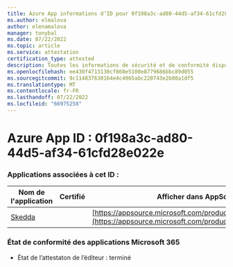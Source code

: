 ```yaml
---
title: Azure App informations d’ID pour 0f198a3c-ad80-44d5-af34-61cfd28e022e
ms.author: elmalova
author: elenamalova
manager: tonybal
ms.date: 07/22/2022
ms.topic: article
ms.service: attestation
certification_type: attested
description: Toutes les informations de sécurité et de conformité disponibles pour 0f198a3c-ad80-44d5-af34-61cfd28e022e.
ms.openlocfilehash: ee430f4713130cf868e5100e8779686bbc89d055
ms.sourcegitcommit: 9c114837630164e4c4965abc220743e2b08a1df5
ms.translationtype: MT
ms.contentlocale: fr-FR
ms.lasthandoff: 07/22/2022
ms.locfileid: "66975258"
---
```

# <a name="azure-app-id-0f198a3c-ad80-44d5-af34-61cfd28e022e"></a>Azure App ID : 0f198a3c-ad80-44d5-af34-61cfd28e022e


### <a name="apps-associated-with-this-id"></a>Applications associées à cet ID :
| **Nom de l'application** | **Certifié** | **Afficher dans AppSource** |
|--------------|---------------|-----------------------|
| [Skedda](../forward/WA200004065.md) |  | [https://appsource.microsoft.com/product/office/WA200004065](https://appsource.microsoft.com/product/office/WA200004065) |

### <a name="microsoft-365-app-compliance-status"></a>État de conformité des applications Microsoft 365
- État de l’attestaton de l’éditeur : terminé

